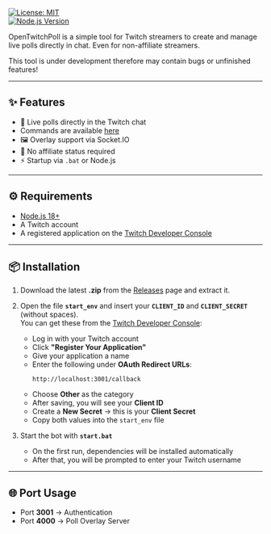 [![License: MIT](https://img.shields.io/badge/License-MIT-blue.svg)](LICENSE)  
[![Node.js Version](https://img.shields.io/badge/Node.js-%3E=18-brightgreen)](https://nodejs.org/)

OpenTwitchPoll is a simple tool for Twitch streamers to create and manage live polls directly in chat. Even for non-affiliate streamers.

This tool is under development therefore may contain bugs or unfinished features!

---

## ✨ Features

- 🎉 Live polls directly in the Twitch chat
- Commands are available [here](https://github.com/paddi0010/OpenTwitchPoll/wiki/Commands)
- 🖼 Overlay support via Socket.IO  
- 🚫 No affiliate status required  
- ⚡ Startup via `.bat` or Node.js  

---

## ⚙️ Requirements

- [Node.js 18+](https://nodejs.org/)  
- A Twitch account  
- A registered application on the [Twitch Developer Console](https://dev.twitch.tv/console) 

---

## 📦 Installation

1. Download the latest **.zip** from the [Releases](../../releases) page and extract it.  

2. Open the file **`start_env`** and insert your **`CLIENT_ID`** and **`CLIENT_SECRET`** (without spaces).  
   You can get these from the [Twitch Developer Console](https://dev.twitch.tv/console):  
   - Log in with your Twitch account  
   - Click **"Register Your Application"**  
   - Give your application a name  
   - Enter the following under **OAuth Redirect URLs**:  
     ```
     http://localhost:3001/callback
     ```  
   - Choose **Other** as the category  
   - After saving, you will see your **Client ID**  
   - Create a **New Secret** → this is your **Client Secret**  
   - Copy both values into the `start_env` file  

3. Start the bot with **`start.bat`**  
   - On the first run, dependencies will be installed automatically  
   - After that, you will be prompted to enter your Twitch username  

---

## 🌐 Port Usage

- Port **3001** → Authentication  
- Port **4000** → Poll Overlay Server  
